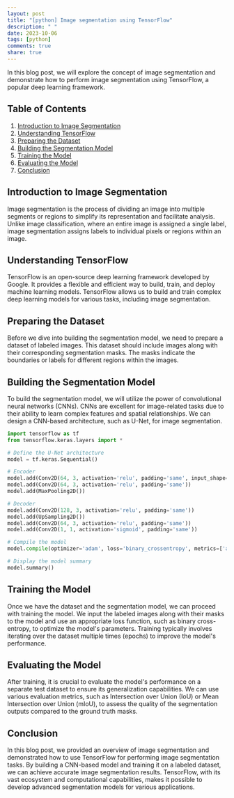 ```yaml
---
layout: post
title: "[python] Image segmentation using TensorFlow"
description: " "
date: 2023-10-06
tags: [python]
comments: true
share: true
---
```


In this blog post, we will explore the concept of image segmentation and demonstrate how to perform image segmentation using TensorFlow, a popular deep learning framework.

## Table of Contents
1. [Introduction to Image Segmentation](#introduction-to-image-segmentation)
2. [Understanding TensorFlow](#understanding-tensorflow)
3. [Preparing the Dataset](#preparing-the-dataset)
4. [Building the Segmentation Model](#building-the-segmentation-model)
5. [Training the Model](#training-the-model)
6. [Evaluating the Model](#evaluating-the-model)
7. [Conclusion](#conclusion)

## Introduction to Image Segmentation

Image segmentation is the process of dividing an image into multiple segments or regions to simplify its representation and facilitate analysis. Unlike image classification, where an entire image is assigned a single label, image segmentation assigns labels to individual pixels or regions within an image.

## Understanding TensorFlow

TensorFlow is an open-source deep learning framework developed by Google. It provides a flexible and efficient way to build, train, and deploy machine learning models. TensorFlow allows us to build and train complex deep learning models for various tasks, including image segmentation.

## Preparing the Dataset

Before we dive into building the segmentation model, we need to prepare a dataset of labeled images. This dataset should include images along with their corresponding segmentation masks. The masks indicate the boundaries or labels for different regions within the images.

## Building the Segmentation Model

To build the segmentation model, we will utilize the power of convolutional neural networks (CNNs). CNNs are excellent for image-related tasks due to their ability to learn complex features and spatial relationships. We can design a CNN-based architecture, such as U-Net, for image segmentation.

```python
import tensorflow as tf
from tensorflow.keras.layers import *

# Define the U-Net architecture
model = tf.keras.Sequential()

# Encoder
model.add(Conv2D(64, 3, activation='relu', padding='same', input_shape=(256, 256, 3)))
model.add(Conv2D(64, 3, activation='relu', padding='same'))
model.add(MaxPooling2D())

# Decoder
model.add(Conv2D(128, 3, activation='relu', padding='same'))
model.add(UpSampling2D())
model.add(Conv2D(64, 3, activation='relu', padding='same'))
model.add(Conv2D(1, 1, activation='sigmoid', padding='same'))

# Compile the model
model.compile(optimizer='adam', loss='binary_crossentropy', metrics=['accuracy'])

# Display the model summary
model.summary()
```

## Training the Model

Once we have the dataset and the segmentation model, we can proceed with training the model. We input the labeled images along with their masks to the model and use an appropriate loss function, such as binary cross-entropy, to optimize the model's parameters. Training typically involves iterating over the dataset multiple times (epochs) to improve the model's performance.

## Evaluating the Model

After training, it is crucial to evaluate the model's performance on a separate test dataset to ensure its generalization capabilities. We can use various evaluation metrics, such as Intersection over Union (IoU) or Mean Intersection over Union (mIoU), to assess the quality of the segmentation outputs compared to the ground truth masks.

## Conclusion

In this blog post, we provided an overview of image segmentation and demonstrated how to use TensorFlow for performing image segmentation tasks. By building a CNN-based model and training it on a labeled dataset, we can achieve accurate image segmentation results. TensorFlow, with its vast ecosystem and computational capabilities, makes it possible to develop advanced segmentation models for various applications.